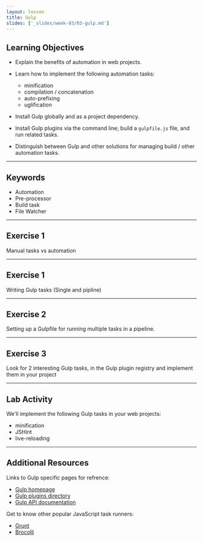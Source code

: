 ```yaml
---
layout: lesson
title: Gulp
slides: ['_slides/week-03/03-gulp.md']
---
```


## Learning Objectives

- Explain the benefits of automation in web projects.
- Learn how to implement the following automation tasks:
	- minification
	- compilation / concatenation
	- auto-prefixing
	- uglification

- Install Gulp globally and as a project dependency.
- Install Gulp plugins via the command line; build a `gulpfile.js` file, and run related tasks.
- Distinguish between Gulp and other solutions for managing build / other automation tasks.

---

## Keywords

- Automation
- Pre-processor
- Build task
- File Watcher

---

## Exercise 1

Manual tasks vs automation

---

## Exercise 1

Writing Gulp tasks (Single and pipline)

---

## Exercise 2

Setting up a Gulpfile for running multiple tasks in a pipeline.

---

## Exercise 3

Look for 2 interesting Gulp tasks, in the Gulp plugin registry and implement them in your project

---

## Lab Activity

We'll implement the following Gulp tasks in your web projects:

- minification
- JSHint
- live-reloading

---

## Additional Resources

Links to Gulp specific pages for refrence:

- [Gulp homepage](http://gulpjs.com/)
- [Gulp plugins directory](http://gulpjs.com/plugins/)
- [Gulp API documentation](https://github.com/gulpjs/gulp/blob/master/docs/API.md)

Get to know other popular JavaScript task runners:

- [Grunt](http://gruntjs.com/)
- [Brocolli](http://broccolijs.com/)
